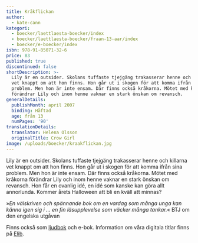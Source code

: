 ```yaml
---
title: Kråkflickan
author:
  - kate-cann
kategori:
  - boecker/laettlaesta-boecker/index
  - boecker/laettlaesta-boecker/fraan-13-aar/index
  - boecker/e-boecker/index
isbn: 978-91-85071-32-6
price: 83
published: true
discontinued: false
shortDescription: >-
  Lily är en outsider. Skolans tuffaste tjejgäng trakasserar henne och killarna
  vet knappt om att hon finns. Hon går ut i skogen för att komma ifrån sina
  problem. Men hon är inte ensam. Där finns också kråkorna. Mötet med kråkorna
  förändrar Lily och inom henne vaknar en stark önskan om revansch.
generalDetails:
  publishMonth: april 2007
  binding: Häftad
  age: från 13
  numPages: '90'
translationDetails:
  translator: Helena Olsson
  originalTitle: Crow Girl
image: /uploads/boecker/kraakflickan.jpg
---
```

Lily är en outsider. Skolans tuffaste tjejgäng trakasserar henne och killarna vet knappt om att hon finns. Hon går ut i skogen för att komma ifrån sina problem. Men hon är inte ensam. Där finns också kråkorna. Mötet med kråkorna förändrar Lily och inom henne vaknar en stark önskan om revansch. Hon får en ovanlig idé, en idé som kanske kan göra allt annorlunda. Kommer årets Halloween att bli en kväll att minnas?

»_En välskriven och spännande bok om en vardag som många unga kan känna igen sig i … en fin läsupplevelse som väcker många tankar._« BTJ om den engelska utgåvan

Finns också som [ljudbok](/bok/krakflickan-ljudbok) och e-bok. Information om våra digitala titlar finns på [Elib](http://elib.se/ebook_publisher_titles.asp?id=88&type=1).
